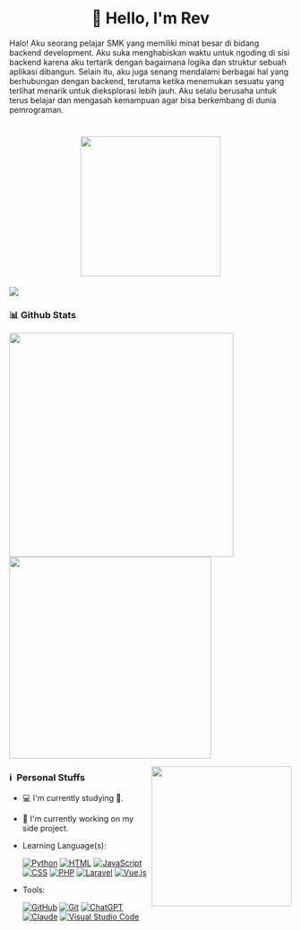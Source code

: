<h1 align="center"> 👋 Hello, I'm Rev</h1>
Halo! Aku seorang pelajar SMK yang memiliki minat besar di bidang backend development. Aku suka menghabiskan waktu untuk ngoding di sisi backend karena aku tertarik dengan bagaimana logika dan struktur sebuah aplikasi dibangun. Selain itu, aku juga senang mendalami berbagai hal yang berhubungan dengan backend, terutama ketika menemukan sesuatu yang terlihat menarik untuk dieksplorasi lebih jauh. Aku selalu berusaha untuk terus belajar dan mengasah kemampuan agar bisa berkembang di dunia pemrograman.

<h1 align="center">
  <img src="https://telegra.ph/file/a673fe9f094ba1add1883.gif" width="250"/> <br />
</h1>

[<img src="[https://img.shields.io/badge/instagram-%23E4405F.svg?&style=for-the-badge&logo=instagram&logoColor=white](https://camo.githubusercontent.com/aa9359eb35f92d11bb47bff9b17b39bb9a04fc3003ff6b9b9a87ff2f8e63f390/68747470733a2f2f696d672e736869656c64732e696f2f62616467652f2d4769742d626c61636b3f7374796c653d666c61742d737175617265266c6f676f3d676974)">](https://instagram.com/noru.cc)
### 📊 Github Stats

<p>
  <img src="https://github-readme-stats.vercel.app/api?username=RevAnjay&show_icons=true&theme=algolia&bg_color=00000000" width="400"/> 
  <img src="https://github-readme-stats.vercel.app/api/top-langs/?username=RevAnjay&layout=compact&theme=algolia&bg_color=00000000" width="360"/>
</p>

<img src="https://user-images.githubusercontent.com/10260230/93533501-53aa0d80-f943-11ea-90d1-e6e70eca2e29.gif" align="right" width="250"/>

### ℹ &nbsp;Personal Stuffs
- 💻 I'm currently studying 🚀.
- 🔭 I'm currently working on my side project.
- Learning Language(s): &nbsp;

	[![Python](https://img.shields.io/badge/Python-3776AB?logo=python&logoColor=fff)](#) [![HTML](https://img.shields.io/badge/HTML-%23E34F26.svg?logo=html5&logoColor=white)](#) [![JavaScript](https://img.shields.io/badge/JavaScript-F7DF1E?logo=javascript&logoColor=000)](#) [![CSS](https://img.shields.io/badge/CSS-639?logo=css&logoColor=fff)](#) [![PHP](https://img.shields.io/badge/php-%23777BB4.svg?&logo=php&logoColor=white)](#) [![Laravel](https://img.shields.io/badge/Laravel-%23FF2D20.svg?logo=laravel&logoColor=white)](#) [![Vue.js](https://img.shields.io/badge/Vue.js-4FC08D?logo=vuedotjs&logoColor=fff)](#)
- Tools: &nbsp;
  
  [![GitHub](https://img.shields.io/badge/GitHub-%23121011.svg?logo=github&logoColor=white)](#) [![Git](https://img.shields.io/badge/Git-F05032?logo=git&logoColor=fff)](#) [![ChatGPT](https://img.shields.io/badge/ChatGPT-74aa9c?logo=openai&logoColor=white)](#) [![Claude](https://img.shields.io/badge/Claude-D97757?logo=claude&logoColor=fff)](#) [![Visual Studio Code](https://custom-icon-badges.demolab.com/badge/Visual%20Studio%20Code-0078d7.svg?logo=vsc&logoColor=white)](#)
